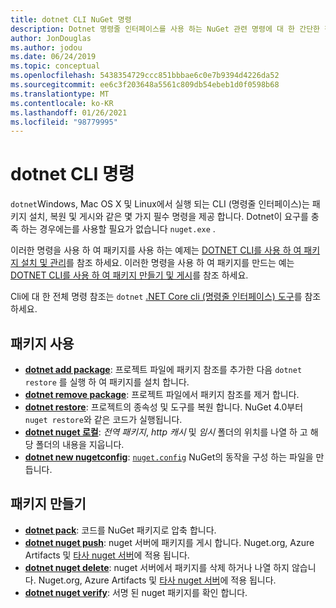 ```yaml
---
title: dotnet CLI NuGet 명령
description: Dotnet 명령줄 인터페이스를 사용 하는 NuGet 관련 명령에 대 한 간단한 참조입니다.
author: JonDouglas
ms.author: jodou
ms.date: 06/24/2019
ms.topic: conceptual
ms.openlocfilehash: 5438354729ccc851bbbae6c0e7b9394d4226da52
ms.sourcegitcommit: ee6c3f203648a5561c809db54ebeb1d0f0598b68
ms.translationtype: MT
ms.contentlocale: ko-KR
ms.lasthandoff: 01/26/2021
ms.locfileid: "98779995"
---
```

# <a name="dotnet-cli-commands"></a>dotnet CLI 명령

`dotnet`Windows, Mac OS X 및 Linux에서 실행 되는 CLI (명령줄 인터페이스)는 패키지 설치, 복원 및 게시와 같은 몇 가지 필수 명령을 제공 합니다. Dotnet이 요구를 충족 하는 경우에는를 사용할 필요가 없습니다 `nuget.exe` .

이러한 명령을 사용 하 여 패키지를 사용 하는 예제는 [DOTNET CLI를 사용 하 여 패키지 설치 및 관리](../consume-packages/install-use-packages-dotnet-cli.md)를 참조 하세요. 이러한 명령을 사용 하 여 패키지를 만드는 예는 [DOTNET CLI를 사용 하 여 패키지 만들기 및 게시](../quickstart/create-and-publish-a-package-using-the-dotnet-cli.md)를 참조 하세요.

Cli에 대 한 전체 명령 참조는 `dotnet` [.NET Core cli (명령줄 인터페이스) 도구](/dotnet/core/tools/?tabs=netcore2x)를 참조 하세요.

## <a name="package-consumption"></a>패키지 사용

- [**dotnet add package**](/dotnet/core/tools/dotnet-add-package): 프로젝트 파일에 패키지 참조를 추가한 다음 `dotnet restore` 를 실행 하 여 패키지를 설치 합니다.
- [**dotnet remove package**](/dotnet/core/tools/dotnet-remove-package): 프로젝트 파일에서 패키지 참조를 제거 합니다.
- [**dotnet restore**](/dotnet/core/tools/dotnet-restore?tabs=netcore2x): 프로젝트의 종속성 및 도구를 복원 합니다. NuGet 4.0부터 `nuget restore`와 같은 코드가 실행됩니다.
- [**dotnet nuget 로컬**](/dotnet/core/tools/dotnet-nuget-locals): *전역 패키지*, *http 캐시* 및 *임시* 폴더의 위치를 나열 하 고 해당 폴더의 내용을 지웁니다.
- [**dotnet new nugetconfig**](/dotnet/core/tools/dotnet-new): [`nuget.config`](../reference/nuget-config-file.md) NuGet의 동작을 구성 하는 파일을 만듭니다.

## <a name="package-creation"></a>패키지 만들기

- [**dotnet pack**](/dotnet/core/tools/dotnet-pack?tabs=netcore2x): 코드를 NuGet 패키지로 압축 합니다.
- [**dotnet nuget push**](/dotnet/core/tools/dotnet-nuget-push): nuget 서버에 패키지를 게시 합니다. Nuget.org, Azure Artifacts 및 [타사 nuget 서버](../hosting-packages/overview.md)에 적용 됩니다.
- [**dotnet nuget delete**](/dotnet/core/tools/dotnet-nuget-delete): nuget 서버에서 패키지를 삭제 하거나 나열 하지 않습니다. Nuget.org, Azure Artifacts 및 [타사 nuget 서버](../hosting-packages/overview.md)에 적용 됩니다.
- [**dotnet nuget verify**](/dotnet/core/tools/dotnet-nuget-verify): 서명 된 nuget 패키지를 확인 합니다.
